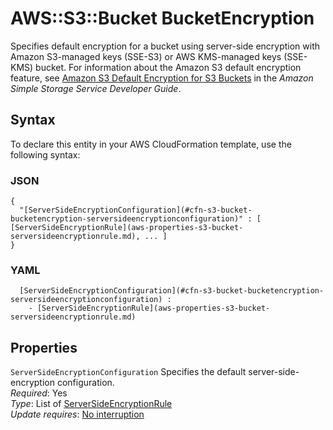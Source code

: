 # AWS::S3::Bucket BucketEncryption<a name="aws-properties-s3-bucket-bucketencryption"></a>

Specifies default encryption for a bucket using server\-side encryption with Amazon S3\-managed keys \(SSE\-S3\) or AWS KMS\-managed keys \(SSE\-KMS\) bucket\. For information about the Amazon S3 default encryption feature, see [ Amazon S3 Default Encryption for S3 Buckets](https://docs.aws.amazon.com/AmazonS3/latest/dev/bucket-encryption.html) in the *Amazon Simple Storage Service Developer Guide*\.

## Syntax<a name="aws-properties-s3-bucket-bucketencryption-syntax"></a>

To declare this entity in your AWS CloudFormation template, use the following syntax:

### JSON<a name="aws-properties-s3-bucket-bucketencryption-syntax.json"></a>

```
{
  "[ServerSideEncryptionConfiguration](#cfn-s3-bucket-bucketencryption-serversideencryptionconfiguration)" : [ [ServerSideEncryptionRule](aws-properties-s3-bucket-serversideencryptionrule.md), ... ]
}
```

### YAML<a name="aws-properties-s3-bucket-bucketencryption-syntax.yaml"></a>

```
﻿  [ServerSideEncryptionConfiguration](#cfn-s3-bucket-bucketencryption-serversideencryptionconfiguration) : 
    - [ServerSideEncryptionRule](aws-properties-s3-bucket-serversideencryptionrule.md)
```

## Properties<a name="aws-properties-s3-bucket-bucketencryption-properties"></a>

`ServerSideEncryptionConfiguration`  <a name="cfn-s3-bucket-bucketencryption-serversideencryptionconfiguration"></a>
Specifies the default server\-side\-encryption configuration\.  
*Required*: Yes  
*Type*: List of [ServerSideEncryptionRule](aws-properties-s3-bucket-serversideencryptionrule.md)  
*Update requires*: [No interruption](https://docs.aws.amazon.com/AWSCloudFormation/latest/UserGuide/using-cfn-updating-stacks-update-behaviors.html#update-no-interrupt)